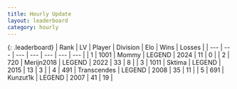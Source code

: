 ```yaml
---
title: Hourly Update
layout: leaderboard
category: hourly
---
```


{: .leaderboard}
| Rank | LV | Player | Division | Elo | Wins | Losses |
| --- | --- | --- | --- | --- | --- | --- |
| <span data-change="0">1</span> | 1001 | <span title="ID: 163201">Mommy</span> | LEGEND | <span data-change="0">2024</span> | <span data-change="0">11</span> | <span data-change="0">0</span> |
| <span data-change="0">2</span> | 720 | <span title="ID: 489101">Merijn2018</span> | LEGEND | <span data-change="0">2022</span> | <span data-change="0">33</span> | <span data-change="0">8</span> |
| <span data-change="3">3</span> | 1011 | <span title="ID: 353063">Sktima</span> | LEGEND | <span data-change="40">2015</span> | <span data-change="4">13</span> | <span data-change="0">3</span> |
| <span data-change="-1">4</span> | 491 | <span title="ID: 185505">Transcendes</span> | LEGEND | <span data-change="0">2008</span> | <span data-change="0">35</span> | <span data-change="0">11</span> |
| <span data-change="-1">5</span> | 691 | <span title="ID: 392407">Kunzut1k</span> | LEGEND | <span data-change="0">2007</span> | <span data-change="0">41</span> | <span data-change="0">19</span> |